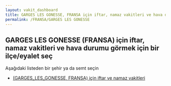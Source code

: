 ```yaml
---
layout: vakit_dashboard
title: GARGES LES GONESSE, FRANSA için iftar, namaz vakitleri ve hava durumu - ilçe/eyalet seç
permalink: /FRANSA/GARGES LES GONESSE
---
```


## GARGES LES GONESSE (FRANSA) için iftar, namaz vakitleri ve hava durumu  görmek için bir ilçe/eyalet seç

Aşağıdaki listeden bir şehir ya da semt seçin

* [ (GARGES_LES_GONESSE, FRANSA) için iftar ve namaz vakitleri](/FRANSA/GARGES_LES_GONESSE/)

<script type="text/javascript">
  var GLOBAL_COUNTRY = 'FRANSA';
  var GLOBAL_CITY = 'GARGES LES GONESSE';
  var GLOBAL_STATE = 'GARGES LES GONESSE';
</script>
